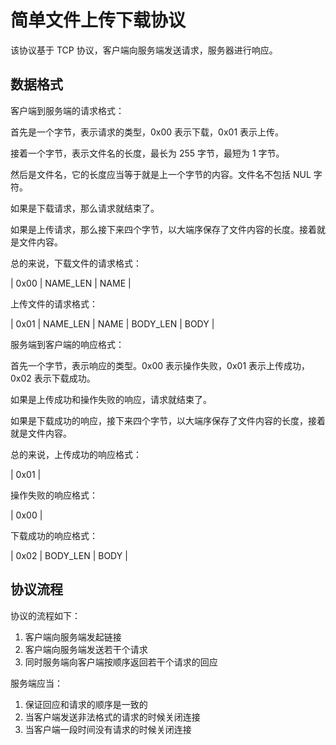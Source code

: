 # 简单文件上传下载协议

该协议基于 TCP 协议，客户端向服务端发送请求，服务器进行响应。

## 数据格式

客户端到服务端的请求格式：

首先是一个字节，表示请求的类型，0x00 表示下载，0x01 表示上传。

接着一个字节，表示文件名的长度，最长为 255 字节，最短为 1 字节。

然后是文件名，它的长度应当等于就是上一个字节的内容。文件名不包括 NUL 字符。

如果是下载请求，那么请求就结束了。

如果是上传请求，那么接下来四个字节，以大端序保存了文件内容的长度。接着就是文件内容。

总的来说，下载文件的请求格式：

| 0x00 | NAME_LEN | NAME |

上传文件的请求格式：

| 0x01 | NAME_LEN | NAME | BODY_LEN | BODY |

服务端到客户端的响应格式：

首先一个字节，表示响应的类型。0x00 表示操作失败，0x01 表示上传成功，0x02 表示下载成功。

如果是上传成功和操作失败的响应，请求就结束了。

如果是下载成功的响应，接下来四个字节，以大端序保存了文件内容的长度，接着就是文件内容。

总的来说，上传成功的响应格式：

| 0x01 |

操作失败的响应格式：

| 0x00 |

下载成功的响应格式：

| 0x02 | BODY_LEN | BODY |

## 协议流程

协议的流程如下：

1. 客户端向服务端发起链接
2. 客户端向服务端发送若干个请求
3. 同时服务端向客户端按顺序返回若干个请求的回应

服务端应当：

1. 保证回应和请求的顺序是一致的
2. 当客户端发送非法格式的请求的时候关闭连接
3. 当客户端一段时间没有请求的时候关闭连接